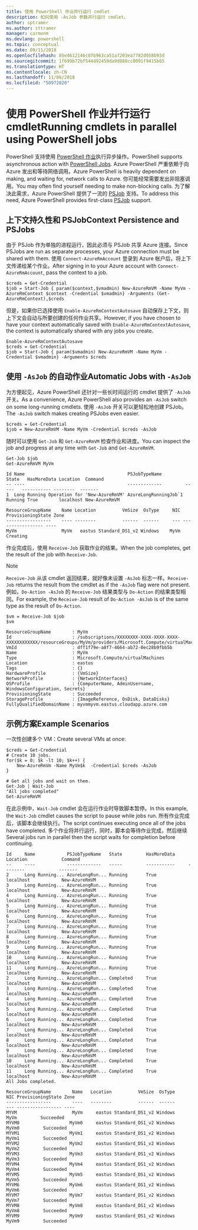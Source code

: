 ```yaml
---
title: 使用 PowerShell 作业并行运行 cmdlet
description: 如何使用 -AsJob 参数并行运行 cmdlet。
author: sptramer
ms.author: sttramer
manager: carmonm
ms.devlang: powershell
ms.topic: conceptual
ms.date: 09/11/2018
ms.openlocfilehash: 85e4612146c07b963ca51a7203ea7782d058b93d
ms.sourcegitcommit: 1f699b72bf544d92459da9d888cc0091f9415b65
ms.translationtype: HT
ms.contentlocale: zh-CN
ms.lasthandoff: 11/06/2018
ms.locfileid: "50972020"
---
```

# <a name="running-cmdlets-in-parallel-using-powershell-jobs"></a><span data-ttu-id="2a3be-103">使用 PowerShell 作业并行运行 cmdlet</span><span class="sxs-lookup"><span data-stu-id="2a3be-103">Running cmdlets in parallel using PowerShell jobs</span></span>

<span data-ttu-id="2a3be-104">PowerShell 支持使用 [PowerShell 作业](/powershell/module/microsoft.powershell.core/about/about_jobs)执行异步操作。</span><span class="sxs-lookup"><span data-stu-id="2a3be-104">PowerShell supports asynchronous action with [PowerShell Jobs](/powershell/module/microsoft.powershell.core/about/about_jobs).</span></span>
<span data-ttu-id="2a3be-105">Azure PowerShell 严重依赖于向 Azure 发出和等待网络调用。</span><span class="sxs-lookup"><span data-stu-id="2a3be-105">Azure PowerShell is heavily dependent on making, and waiting for, network calls to Azure.</span></span> <span data-ttu-id="2a3be-106">你可能经常需要发出非阻塞调用。</span><span class="sxs-lookup"><span data-stu-id="2a3be-106">You may often find yourself needing to make non-blocking calls.</span></span> <span data-ttu-id="2a3be-107">为了解决此需求，Azure PowerShell 提供了一流的 [PSJob](/powershell/module/microsoft.powershell.core/about/about_jobs) 支持。</span><span class="sxs-lookup"><span data-stu-id="2a3be-107">To address this need, Azure PowerShell provides first-class [PSJob](/powershell/module/microsoft.powershell.core/about/about_jobs) support.</span></span>

## <a name="context-persistence-and-psjobs"></a><span data-ttu-id="2a3be-108">上下文持久性和 PSJob</span><span class="sxs-lookup"><span data-stu-id="2a3be-108">Context Persistence and PSJobs</span></span>

<span data-ttu-id="2a3be-109">由于 PSJob 作为单独的进程运行，因此必须与 PSJob 共享 Azure 连接。</span><span class="sxs-lookup"><span data-stu-id="2a3be-109">Since PSJobs are run as separate processes, your Azure connection must be shared with them.</span></span> <span data-ttu-id="2a3be-110">使用 `Connect-AzureRmAccount` 登录到 Azure 帐户后，将上下文传递给某个作业。</span><span class="sxs-lookup"><span data-stu-id="2a3be-110">After signing in to your Azure account with `Connect-AzureRmAccount`, pass the context to a job.</span></span>

```azurepowershell-interactive
$creds = Get-Credential
$job = Start-Job { param($context,$vmadmin) New-AzureRmVM -Name MyVm -AzureRmContext $context -Credential $vmadmin} -Arguments (Get-AzureRmContext),$creds
```

<span data-ttu-id="2a3be-111">但是，如果你已选择使用 `Enable-AzureRmContextAutosave` 自动保存上下文，则上下文会自动与所要创建的任何作业共享。</span><span class="sxs-lookup"><span data-stu-id="2a3be-111">However, if you have chosen to have your context automatically saved with `Enable-AzureRmContextAutosave`, the context is automatically shared with any jobs you create.</span></span>

```azurepowershell-interactive
Enable-AzureRmContextAutosave
$creds = Get-Credential
$job = Start-Job { param($vmadmin) New-AzureRmVM -Name MyVm -Credential $vmadmin} -Arguments $creds
```

## <a name="automatic-jobs-with--asjob"></a><span data-ttu-id="2a3be-112">使用 `-AsJob` 的自动作业</span><span class="sxs-lookup"><span data-stu-id="2a3be-112">Automatic Jobs with `-AsJob`</span></span>

<span data-ttu-id="2a3be-113">为方便起见，Azure PowerShell 还针对一些长时间运行的 cmdlet 提供了 `-AsJob` 开关。</span><span class="sxs-lookup"><span data-stu-id="2a3be-113">As a convenience, Azure PowerShell also provides an `-AsJob` switch on some long-running cmdlets.</span></span>
<span data-ttu-id="2a3be-114">使用 `-AsJob` 开关可以更轻松地创建 PSJob。</span><span class="sxs-lookup"><span data-stu-id="2a3be-114">The `-AsJob` switch makes creating PSJobs even easier.</span></span>

```azurepowershell-interactive
$creds = Get-Credential
$job = New-AzureRmVM -Name MyVm -Credential $creds -AsJob
```

<span data-ttu-id="2a3be-115">随时可以使用 `Get-Job` 和 `Get-AzureRmVM` 检查作业和进度。</span><span class="sxs-lookup"><span data-stu-id="2a3be-115">You can inspect the job and progress at any time with `Get-Job` and `Get-AzureRmVM`.</span></span>

```azurepowershell-interactive
Get-Job $job
Get-AzureRmVM MyVm
```

```output
Id Name                                       PSJobTypeName         State   HasMoreData Location  Command
-- ----                                       -------------         -----   ----------- --------  -------
1  Long Running Operation for 'New-AzureRmVM' AzureLongRunningJob`1 Running True        localhost New-AzureRmVM

ResourceGroupName    Name Location          VmSize  OsType     NIC ProvisioningState Zone
-----------------    ---- --------          ------  ------     --- ----------------- ----
MyVm                 MyVm   eastus Standard_DS1_v2 Windows    MyVm          Creating
```

<span data-ttu-id="2a3be-116">作业完成后，使用 `Receive-Job` 获取作业的结果。</span><span class="sxs-lookup"><span data-stu-id="2a3be-116">When the job completes, get the result of the job with `Receive-Job`.</span></span>

> [!NOTE]
> <span data-ttu-id="2a3be-117">`Receive-Job` 从该 cmdlet 返回结果，就好像未设置 `-AsJob` 标志一样。</span><span class="sxs-lookup"><span data-stu-id="2a3be-117">`Receive-Job` returns the result from the cmdlet as if the `-AsJob` flag were not present.</span></span>
> <span data-ttu-id="2a3be-118">例如，`Do-Action -AsJob` 的 `Receive-Job` 结果类型与 `Do-Action` 的结果类型相同。</span><span class="sxs-lookup"><span data-stu-id="2a3be-118">For example, the `Receive-Job` result of `Do-Action -AsJob` is of the same type as the result of `Do-Action`.</span></span>

```azurepowershell-interactive
$vm = Receive-Job $job
$vm
```

```output
ResourceGroupName        : MyVm
Id                       : /subscriptions/XXXXXXXX-XXXX-XXXX-XXXX-XXXXXXXXXXXX/resourceGroups/MyVm/providers/Microsoft.Compute/virtualMachines/MyVm
VmId                     : dff1f79e-a8f7-4664-ab72-0ec28b9fbb5b
Name                     : MyVm
Type                     : Microsoft.Compute/virtualMachines
Location                 : eastus
Tags                     : {}
HardwareProfile          : {VmSize}
NetworkProfile           : {NetworkInterfaces}
OSProfile                : {ComputerName, AdminUsername, WindowsConfiguration, Secrets}
ProvisioningState        : Succeeded
StorageProfile           : {ImageReference, OsDisk, DataDisks}
FullyQualifiedDomainName : myvmmyvm.eastus.cloudapp.azure.com
```

## <a name="example-scenarios"></a><span data-ttu-id="2a3be-119">示例方案</span><span class="sxs-lookup"><span data-stu-id="2a3be-119">Example Scenarios</span></span>

<span data-ttu-id="2a3be-120">一次性创建多个 VM：</span><span class="sxs-lookup"><span data-stu-id="2a3be-120">Create several VMs at once:</span></span>

```azurepowershell-interactive
$creds = Get-Credential
# Create 10 jobs.
for($k = 0; $k -lt 10; $k++) {
    New-AzureRmVm -Name MyVm$k  -Credential $creds -AsJob
}

# Get all jobs and wait on them.
Get-Job | Wait-Job
"All jobs completed"
Get-AzureRmVM
```

<span data-ttu-id="2a3be-121">在此示例中，`Wait-Job` cmdlet 会在运行作业时导致脚本暂停。</span><span class="sxs-lookup"><span data-stu-id="2a3be-121">In this example, the `Wait-Job` cmdlet causes the script to pause while jobs run.</span></span> <span data-ttu-id="2a3be-122">所有作业完成后，该脚本会继续执行。</span><span class="sxs-lookup"><span data-stu-id="2a3be-122">The script continues executing once all of the jobs have completed.</span></span> <span data-ttu-id="2a3be-123">多个作业将并行运行，同时，脚本会等待作业完成，然后继续</span><span class="sxs-lookup"><span data-stu-id="2a3be-123">Several jobs run in parallel then the script waits for completion before continuing.</span></span>

```output
Id     Name            PSJobTypeName   State         HasMoreData     Location             Command
--     ----            -------------   -----         -----------     --------             -------
2      Long Running... AzureLongRun... Running       True            localhost            New-AzureRmVM
3      Long Running... AzureLongRun... Running       True            localhost            New-AzureRmVM
4      Long Running... AzureLongRun... Running       True            localhost            New-AzureRmVM
5      Long Running... AzureLongRun... Running       True            localhost            New-AzureRmVM
6      Long Running... AzureLongRun... Running       True            localhost            New-AzureRmVM
7      Long Running... AzureLongRun... Running       True            localhost            New-AzureRmVM
8      Long Running... AzureLongRun... Running       True            localhost            New-AzureRmVM
9      Long Running... AzureLongRun... Running       True            localhost            New-AzureRmVM
10     Long Running... AzureLongRun... Running       True            localhost            New-AzureRmVM
11     Long Running... AzureLongRun... Running       True            localhost            New-AzureRmVM
2      Long Running... AzureLongRun... Completed     True            localhost            New-AzureRmVM
3      Long Running... AzureLongRun... Completed     True            localhost            New-AzureRmVM
4      Long Running... AzureLongRun... Completed     True            localhost            New-AzureRmVM
5      Long Running... AzureLongRun... Completed     True            localhost            New-AzureRmVM
6      Long Running... AzureLongRun... Completed     True            localhost            New-AzureRmVM
7      Long Running... AzureLongRun... Completed     True            localhost            New-AzureRmVM
8      Long Running... AzureLongRun... Completed     True            localhost            New-AzureRmVM
9      Long Running... AzureLongRun... Completed     True            localhost            New-AzureRmVM
10     Long Running... AzureLongRun... Completed     True            localhost            New-AzureRmVM
11     Long Running... AzureLongRun... Completed     True            localhost            New-AzureRmVM
All Jobs completed.

ResourceGroupName        Name   Location          VmSize  OsType           NIC ProvisioningState Zone
-----------------        ----   --------          ------  ------           --- ----------------- ----
MYVM                     MyVm     eastus Standard_DS1_v2 Windows          MyVm         Succeeded
MYVM0                   MyVm0     eastus Standard_DS1_v2 Windows         MyVm0         Succeeded
MYVM1                   MyVm1     eastus Standard_DS1_v2 Windows         MyVm1         Succeeded
MYVM2                   MyVm2     eastus Standard_DS1_v2 Windows         MyVm2         Succeeded
MYVM3                   MyVm3     eastus Standard_DS1_v2 Windows         MyVm3         Succeeded
MYVM4                   MyVm4     eastus Standard_DS1_v2 Windows         MyVm4         Succeeded
MYVM5                   MyVm5     eastus Standard_DS1_v2 Windows         MyVm5         Succeeded
MYVM6                   MyVm6     eastus Standard_DS1_v2 Windows         MyVm6         Succeeded
MYVM7                   MyVm7     eastus Standard_DS1_v2 Windows         MyVm7         Succeeded
MYVM8                   MyVm8     eastus Standard_DS1_v2 Windows         MyVm8         Succeeded
MYVM9                   MyVm9     eastus Standard_DS1_v2 Windows         MyVm9         Succeeded
```
